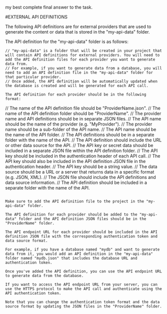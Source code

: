 my best complete final answer to the task.

#EXTERNAL API DEFINITIONS

The following API definitions are for external providers that are used to generate the content or data that is stored in the "my-api-data" folder.

The API definition for the "my-api-data" folder is as follows:

```
// "my-api-data" is a folder that will be created in your project that will contain API definitions for external providers. You will need to add the API definition files for each provider you want to generate data from.
// For example, if you want to generate data from a database, you will need to add an API definition file in the "my-api-data" folder for that particular provider.
// Once added, the API definition will be automatically updated when the database is created and will be generated for each API call.

The API definition for each provider should be in the following format:

```
// The name of the API definition file should be "ProviderName.json".
// The name of the API definition folder should be "ProviderName".
// The provider name and API definitions should be in separate JSON files.
// The API name should be the name of the provider (e.g. "MyProvider").
// The provider name should be a sub-folder of the API name.
// The API name should be the name of the API folder.
// The API definitions should be in a separate folder with the name of the API.
// The API definition should include the URL or other data source for the API.
// The API key or secret data should be included in a separate JSON file within the API definition folder.
// The API key should be included in the authentication header of each API call.
// The API key should also be included in the API definition JSON file in the authentication header.
// The API key should be a string value.
// The data source should be a URL or a server that returns data in a specific format (e.g. JSON, XML).
// The JSON file should include the API definitions and data source information.
// The API definition should be included in a separate folder with the name of the API.
```

Make sure to add the API definition file to the project in the "my-api-data" folder.

The API definition for each provider should be added to the "my-api-data" folder and the API definition JSON files should be in the "ProviderName" folder.

The API endpoint URL for each provider should be included in the API definition JSON file with the corresponding authentication token and data source format.

For example, if you have a database named "mydb" and want to generate data from it, you would add an API definition in the "my-api-data" folder named "mydb.json" that includes the database URL and authentication token.

Once you've added the API definition, you can use the API endpoint URL to generate data from the database.

If you want to access the API endpoint URL from your server, you can use the HTTPS protocol to make the API call and authenticate using the API authentication token.

Note that you can change the authentication token format and the data source format by updating the JSON files in the "ProviderName" folder.